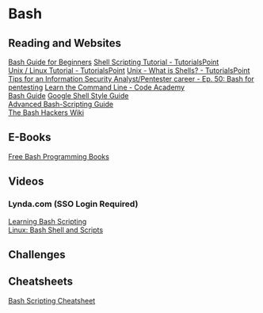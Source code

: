 # Bash

## Reading and Websites

[Bash Guide for Beginners][1] 
[Shell Scripting Tutorial - TutorialsPoint][2]  
[Unix / Linux Tutorial - TutorialsPoint][3]
[Unix - What is Shells? - TutorialsPoint][4]
[Tips for an Information Security Analyst/Pentester career - Ep. 50: Bash for pentesting][5] 
[Learn the Command Line - Code Academy][6]  
[Bash Guide][7]
[Google Shell Style Guide][8]  
[Advanced Bash-Scripting Guide][9]  
[The Bash Hackers Wiki][10]     
## E-Books
[Free Bash Programming Books][11]      
## Videos
### Lynda.com (SSO Login Required)
[Learning Bash Scripting][12]  
[Linux: Bash Shell and Scripts][13]  


## Challenges

## Cheatsheets
[Bash Scripting Cheatsheet][14]

[1]:	http://tldp.org/LDP/Bash-Beginners-Guide/html/index.html "Bash Guide for Beginners"
[2]:	https://www.tutorialspoint.com/unix/shell_scripting.htm "Shell Scripting Tutorial - TutorialsPoint"
[3]:	https://www.tutorialspoint.com/unix/index.htm "Unix / Linux Tutorial - TutorialsPoint"
[4]:	http://www.tutorialspoint.com/unix/unix-shell.htm "Unix - What is Shells?"
[5]:	https://www.peerlyst.com/posts/tips-for-an-information-security-analyst-pentester-career-ep-50-bash-for-pentesting-mattia-campagnano-13-years-experience-akron-oh?trk=tag_page_posts_panel_activity_feed "Tips for an Information Security Analyst/Pentester career - Ep. 50: Bash for pentesting"
[6]:	https://www.codecademy.com/learn/learn-the-command-line "Learn the Command Line - Code Academy"
[7]:	http://mywiki.wooledge.org/BashGuide "Bash Guide"
[8]:	https://google.github.io/styleguide/shell.xml "Google Shell Style Guide"
[9]:	https://www.tldp.org/LDP/abs/html/ "Advanced Bash-Scripting Guide"
[10]:	https://wiki.bash-hackers.org "The Bash Hackers Wiki"
[11]:	https://github.com/EbookFoundation/free-programming-books/blob/master/free-programming-books.md#bash "Free Bash Programming Books"
[12]:	https://www.lynda.com/Bash-tutorials/Learning-Bash-Scripting/142989-2.html?org=nu.edu "Learn Bash Scipting"
[13]:	https://www.lynda.com/Linux-tutorials/Linux-Bash-Shell-Scripts/504429-2.html?org=nu.edu "Linux Bash Shell and Scripts"
[14]:	https://devhints.io/bash "Bash scripting Cheatsheet"